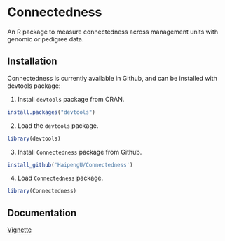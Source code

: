 
<!-- README.md is generated from README.Rmd. Please edit README.Rmd (this file) -->

# Connectedness

An R package to measure connectedness across management units with
genomic or pedigree data.

## Installation

Connectedness is currently available in Github, and can be installed
with devtools package:

1.  Install `devtools` package from CRAN.

<!-- end list -->

``` r
install.packages("devtools")
```

2.  Load the `devtools` package.

<!-- end list -->

``` r
library(devtools)
```

3.  Install `Connectedness` package from Github.

<!-- end list -->

``` r
install_github('HaipengU/Connectedness')
```

4.  Load `Connectedness` package.

<!-- end list -->

``` r
library(Connectedness)
```

## Documentation

[Vignette](Vignettes/Vignette.Rmd)
